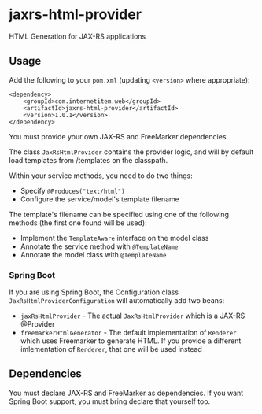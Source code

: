 jaxrs-html-provider
===================

HTML Generation for JAX-RS applications

## Usage ##

Add the following to your `pom.xml` (updating `<version>` where appropriate):

    <dependency>
        <groupId>com.internetitem.web</groupId>
        <artifactId>jaxrs-html-provider</artifactId>
        <version>1.0.1</version>
    </dependency>

You must provide your own JAX-RS and FreeMarker dependencies.

The class `JaxRsHtmlProvider` contains the provider logic, and will by default load templates from /templates on the classpath.

Within your service methods, you need to do two things:

 * Specify `@Produces("text/html")`
 * Configure the service/model's template filename

The template's filename can be specified using one of the following methods (the first one found will be used):

 * Implement the `TemplateAware` interface on the model class
 * Annotate the service method with `@TemplateName`
 * Annotate the model class with `@TemplateName`

### Spring Boot ###

If you are using Spring Boot, the Configuration class `JaxRsHtmlProviderConfiguration` will automatically add two beans:

 * `jaxRsHtmlProvider` - The actual `JaxRsHtmlProvider` which is a JAX-RS @Provider
 * `freemarkerHtmlGenerator` - The default implementation of `Renderer` which uses Freemarker to generate HTML. If you provide a different imlementation of `Renderer`, that one will be used instead

## Dependencies ##

You must declare JAX-RS and FreeMarker as dependencies. If you want Spring Boot support, you must bring declare that yourself too.
